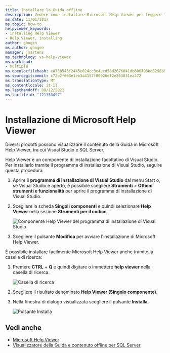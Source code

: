 ```yaml
---
title: Installare la Guida offline
description: Vedere come installare Microsoft Help Viewer per leggere la Guida offline. Diversi prodotti, ad esempio Visual Studio e SQL Server, usano Help Viewer per distribuire il contenuto della Guida.
ms.date: 11/01/2017
ms.topic: how-to
helpviewer_keywords:
- installing Help Viewer
- Help Viewer, installing
author: ghogen
ms.author: ghogen
manager: jmartens
ms.technology: vs-help-viewer
ms.workload:
- multiple
ms.openlocfilehash: e075b545f2445e024cc3e4ecd58d2676041db606498bd6298b965b2723db1184
ms.sourcegitcommit: c72b2f603e1eb3a4157f00926df2e263831ea472
ms.translationtype: MT
ms.contentlocale: it-IT
ms.lasthandoff: 08/12/2021
ms.locfileid: "121358497"
---
```

# <a name="microsoft-help-viewer-installation"></a>Installazione di Microsoft Help Viewer

Diversi prodotti possono visualizzare il contenuto della Guida in Microsoft Help Viewer, tra cui Visual Studio e SQL Server.

Help Viewer è un componente di installazione facoltativo di Visual Studio. Per installarlo tramite il programma di installazione di Visual Studio, seguire questa procedura:

1. Aprire il **programma di installazione di Visual Studio** dal menu Start o, se Visual Studio è aperto, è possibile scegliere **Strumenti** > **Ottieni strumenti e funzionalità** per aprire il programma di installazione di Visual Studio.

1. Scegliere la scheda **Singoli componenti** e quindi selezionare **Help Viewer** nella sezione **Strumenti per il codice**.

   ![Componente Help Viewer del programma di installazione di Visual Studio](media/installation/vs-installer.png)

1. Scegliere il pulsante **Modifica** per avviare l'installazione di Microsoft Help Viewer.

È possibile installare facilmente Microsoft Help Viewer anche tramite la casella di ricerca:

1. Premere **CTRL** + **Q** e quindi digitare o immettere **help viewer** nella casella di ricerca.

   ![Casella di ricerca](media/installation/quick-launch.png)

1. Scegliere il risultato denominato **Help Viewer (Singolo componente)**.

1. Nella finestra di dialogo visualizzata scegliere il pulsante **Installa**.

   ![Pulsante Installa](media/installation/install.png)

## <a name="see-also"></a>Vedi anche

- [Microsoft Help Viewer](../help-viewer/overview.md)
- [Visualizzatore della Guida e contenuto offline per SQL Server](/sql/sql-server/sql-server-help-installation)